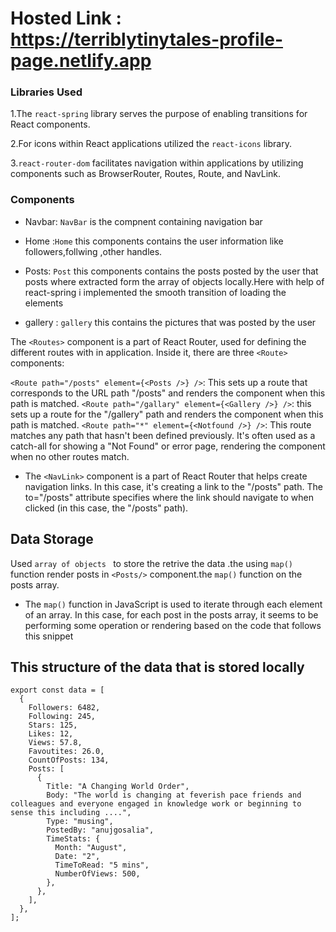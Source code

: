 # Hosted Link : https://terriblytinytales-profile-page.netlify.app
### Libraries Used
1.The `react-spring` library serves the purpose of enabling transitions for React components.

2.For icons within React applications utilized the `react-icons` library.

3.`react-router-dom` facilitates navigation within applications by utilizing components such as BrowserRouter, Routes, Route, and NavLink.

 ### Components
 - Navbar: `NavBar` is the compnent containing navigation bar 
* Home :`Home` this components contains the user information like followers,follwing ,other handles.
+ Posts: `Post` this components contains the posts posted by the user that posts where extracted form the array of objects locally.Here with help of react-spring i implemented the smooth transition of loading the elements
 - gallery : `gallery` this contains the pictures that was posted by the user
   
The `<Routes>` component is a part of React Router, used for defining the different routes with in  application. Inside it, there are three `<Route>` components:

`<Route path="/posts" element={<Posts />} />`: This sets up a route that corresponds to the URL path "/posts" and renders the <Posts /> component when this path is matched.
`<Route path="/gallary" element={<Gallery />} />`:  this sets up a route for the "/gallery" path and renders the <Gallery /> component when this path is matched.
`<Route path="*" element={<Notfound />} />`: This route matches any path that hasn't been defined previously. It's often used as a catch-all for showing a "Not Found" or error page, rendering the <Notfound /> component when no other routes match.

- The `<NavLink>` component is a part of React Router that helps create navigation links. In this case, it's creating a link to the "/posts" path. The to="/posts" attribute specifies where the link should navigate to when clicked (in this case, the "/posts" path).

## Data Storage 
Used `array of objects ` to store the retrive the data .the using `map()` function render posts in `<Posts/>` component.the `map()` function on the posts array.
- The `map()` function in JavaScript is used to iterate through each element of an array. In this case, for each post in the posts array, it seems to be performing some operation or rendering based on the code that follows this snippet  
## This  structure of the data that is stored locally 
```
export const data = [
  {
    Followers: 6482,
    Following: 245,
    Stars: 125,
    Likes: 12,
    Views: 57.8,
    Favoutites: 26.0,
    CountOfPosts: 134,
    Posts: [
      {
        Title: "A Changing World Order",
        Body: "The world is changing at feverish pace friends and colleagues and everyone engaged in knowledge work or beginning to sense this including ....",
        Type: "musing",
        PostedBy: "anujgosalia",
        TimeStats: {
          Month: "August",
          Date: "2",
          TimeToRead: "5 mins",
          NumberOfViews: 500,
        },
      },
    ],
  },
];
```


 

